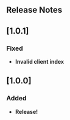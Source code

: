 ## Release Notes

## [1.0.1]

### Fixed
- **Invalid client index**

## [1.0.0]

### Added
- **Release!**
